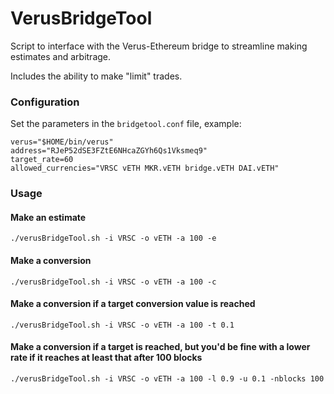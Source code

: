 # VerusBridgeTool

Script to interface with the Verus-Ethereum bridge to streamline making estimates and arbitrage. 

Includes the ability to make "limit" trades.

### Configuration

Set the parameters in the `bridgetool.conf` file, example:

```
verus="$HOME/bin/verus"
address="RJeP52dSE3FZtE6NHcaZGYh6Qs1Vksmeq9"
target_rate=60
allowed_currencies="VRSC vETH MKR.vETH bridge.vETH DAI.vETH"
```

### Usage

#### Make an estimate

`./verusBridgeTool.sh -i VRSC -o vETH -a 100 -e`

#### Make a conversion

`./verusBridgeTool.sh -i VRSC -o vETH -a 100 -c`

#### Make a conversion if a target conversion value is reached

`./verusBridgeTool.sh -i VRSC -o vETH -a 100 -t 0.1`

#### Make a conversion if a target is reached, but you'd be fine with a lower rate if it reaches at least that after 100 blocks

`./verusBridgeTool.sh -i VRSC -o vETH -a 100 -l 0.9 -u 0.1 -nblocks 100`

